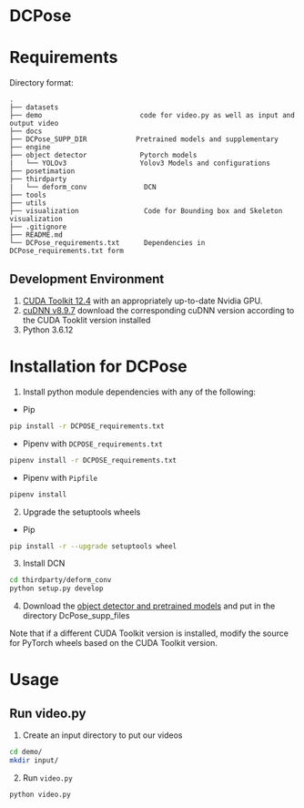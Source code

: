 # DCPose

# Requirements
Directory format:
```
.
├── datasets                    
├── demo                        code for video.py as well as input and output video
├── docs
├── DCPose_SUPP_DIR            Pretrained models and supplementary                      
├── engine                      
├── object detector             Pytorch models
|   └── YOLOv3                  Yolov3 Models and configurations
├── posetimation                
├── thirdparty                   
|   └── deform_conv              DCN                             
├── tools                   
├── utils                    
├── visualization                Code for Bounding box and Skeleton visualization             
├── .gitignore  
├── README.md                   
└── DCPose_requirements.txt      Dependencies in DCPose_requirements.txt form
```

## Development Environment
1. [CUDA Toolkit 12.4](https://developer.nvidia.com/cuda-12-4-0-download-archive) with an appropriately up-to-date Nvidia GPU.
2. [cuDNN v8.9.7](https://developer.nvidia.com/rdp/cudnn-archive) download the corresponding cuDNN version according to the CUDA Tooklit version installed
3. Python 3.6.12

# Installation for DCPose
1. Install python module dependencies with any of the following:
- Pip
```bash
pip install -r DCPOSE_requirements.txt
```
- Pipenv with `DCPOSE_requirements.txt`
```bash
pipenv install -r DCPOSE_requirements.txt
```
- Pipenv with `Pipfile`
```bash
pipenv install
```
2. Upgrade the setuptools wheels
- Pip
```bash
pip install -r --upgrade setuptools wheel
```

3. Install DCN
```bash
cd thirdparty/deform_conv
python setup.py develop
```

4. Download the [object detector and pretrained models](https://drive.google.com/drive/folders/1VPcwo9jVhnJpf5GVwR2-za1PFE6bCOXE) and put in the directory DcPose_supp_files

Note that if a different CUDA Toolkit version is installed, modify the source for PyTorch wheels based on the CUDA Toolkit version.

# Usage
## Run video.py
1. Create an input directory to put our videos 
```bash
cd demo/
mkdir input/
```
2. Run `video.py`
```bash
python video.py
```
